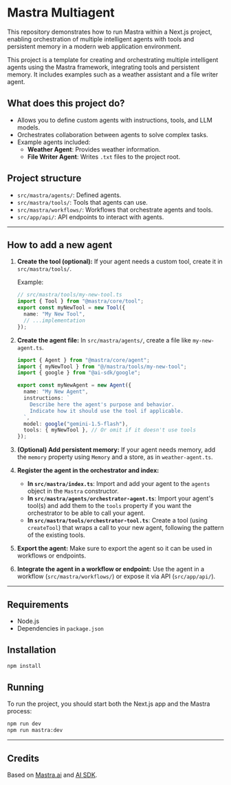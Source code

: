 # Mastra Multiagent

This repository demonstrates how to run Mastra within a Next.js project, enabling orchestration of multiple intelligent agents with tools and persistent memory in a modern web application environment.

This project is a template for creating and orchestrating multiple intelligent agents using the Mastra framework, integrating tools and persistent memory. It includes examples such as a weather assistant and a file writer agent.

## What does this project do?

- Allows you to define custom agents with instructions, tools, and LLM models.
- Orchestrates collaboration between agents to solve complex tasks.
- Example agents included:
  - **Weather Agent**: Provides weather information.
  - **File Writer Agent**: Writes `.txt` files to the project root.

## Project structure

- `src/mastra/agents/`: Defined agents.
- `src/mastra/tools/`: Tools that agents can use.
- `src/mastra/workflows/`: Workflows that orchestrate agents and tools.
- `src/app/api/`: API endpoints to interact with agents.

---

## How to add a new agent

1. **Create the tool (optional):**
   If your agent needs a custom tool, create it in `src/mastra/tools/`.

   Example:

   ```ts
   // src/mastra/tools/my-new-tool.ts
   import { Tool } from "@mastra/core/tool";
   export const myNewTool = new Tool({
     name: "My New Tool",
     // ...implementation
   });
   ```

2. **Create the agent file:**
   In `src/mastra/agents/`, create a file like `my-new-agent.ts`.

   ```ts
   import { Agent } from "@mastra/core/agent";
   import { myNewTool } from "@/mastra/tools/my-new-tool";
   import { google } from "@ai-sdk/google";

   export const myNewAgent = new Agent({
     name: "My New Agent",
     instructions: `
       Describe here the agent's purpose and behavior.
       Indicate how it should use the tool if applicable.
     `,
     model: google("gemini-1.5-flash"),
     tools: { myNewTool }, // Or omit if it doesn't use tools
   });
   ```

3. **(Optional) Add persistent memory:**
   If your agent needs memory, add the `memory` property using `Memory` and a store, as in `weather-agent.ts`.

4. **Register the agent in the orchestrator and index:**

   - **In `src/mastra/index.ts`**: Import and add your agent to the `agents` object in the `Mastra` constructor.
   - **In `src/mastra/agents/orchestrator-agent.ts`**: Import your agent's tool(s) and add them to the `tools` property if you want the orchestrator to be able to call your agent.
   - **In `src/mastra/tools/orchestrator-tool.ts`**: Create a tool (using `createTool`) that wraps a call to your new agent, following the pattern of the existing tools.

5. **Export the agent:**
   Make sure to export the agent so it can be used in workflows or endpoints.

6. **Integrate the agent in a workflow or endpoint:**
   Use the agent in a workflow (`src/mastra/workflows/`) or expose it via API (`src/app/api/`).

---

## Requirements

- Node.js
- Dependencies in `package.json`

## Installation

```bash
npm install
```

## Running

To run the project, you should start both the Next.js app and the Mastra process:

```bash
npm run dev
npm run mastra:dev
```

---

## Credits

Based on [Mastra.ai](https://mastra.ai/) and [AI SDK](https://sdk.vercel.ai/).
